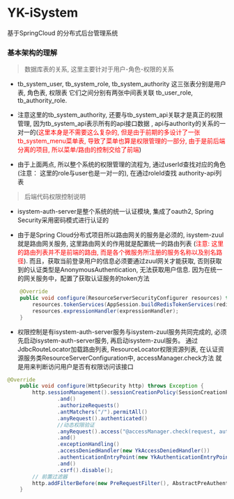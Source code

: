 # YK-iSystem
基于SpringCloud 的分布式后台管理系统

### 基本架构的理解
> 数据库表的关系, 这里主要针对于用户-角色-权限的关系
* tb_system_user, tb_system_role, tb_system_authority 这三张表分别是用户表, 角色表, 权限表
它们之间分别有两张中间表关联 tb_user_role, tb_authority_role. 

* 注意这里的tb_system_authority, 还要与tb_system_api关联才是真正的权限管理, 因为tb_system_api表示所有的api接口数据
, api与authority的关系的一对一的(<font color="red">这里本身是不需要这么复杂的, 但是由于前期的多设计了一张tb_system_menu菜单表, 导致了菜单也算是权限管理的一部分, 由于是前后端分离的项目, 所以菜单/路由的控制交给了前端</font>)

* 由于上面两点, 所以整个系统的权限管理的流程为, 通过userId查找对应的角色(注意： 这里的role与user也是一对一的), 在通过roleId查找
authority-api列表

> 后端代码权限控制说明
* isystem-auth-server是整个系统的统一认证模块, 集成了oauth2, Spring Security采用密码模式进行认证的

* 由于是Spring Cloud分布式项目所以路由网关的服务是必须的, isystem-zuul就是路由网关服务, 这里路由网关的作用就是配置统一的路由列表
(<font color="red">注意: 这里的路由列表并不是前端的路由, 而是各个微服务所注册的服务名称以及别名路径</font>).
而且，获取当前登录用户的信息必须要通过zuul网关才能获取, 否则获取到的认证类型是AnonymousAuthentication, 无法获取用户信息. 因为在统一的网关服务中，配置了获取认证服务的token方法
```java
    @Override
    public void configure(ResourceServerSecurityConfigurer resources) throws Exception {
        resources.tokenServices(AppSession.buildRedisTokenServices(redisConnectionFactory));
        resources.expressionHandler(expressionHandler);
    }
```

* 权限控制是有isystem-auth-server服务与isystem-zuul服务共同完成的, 必须先启动isystem-auth-server服务, 再启动isystem-zuul服务。
通过JdbcRouteLocator加载路由列表, ResourceLocator权限资源列表, 在认证资源服务类ResourceServerConfiguration中, accessManager.check方法
就是用来判断访问用户是否有权限访问该接口
```java
@Override
    public void configure(HttpSecurity http) throws Exception {
        http.sessionManagement().sessionCreationPolicy(SessionCreationPolicy.IF_REQUIRED)
                .and()
                .authorizeRequests()
                .antMatchers("/").permitAll()
                .anyRequest().authenticated()
                //动态权限验证
                .anyRequest().access("@accessManager.check(request, authentication)")
                .and()
                .exceptionHandling()
                .accessDeniedHandler(new YkAccessDeniedHandler())
                .authenticationEntryPoint(new YkAuthenticationEntryPoint())
                .and()
                .csrf().disable();
        // 前置过滤器
        http.addFilterBefore(new PreRequestFilter(), AbstractPreAuthenticatedProcessingFilter.class);
    }
```

